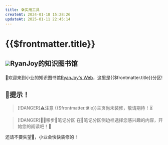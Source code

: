 ```yaml
---
title: 🛠️实用工具
createAt: 2024-01-18 15:28:26
updateAt: 2025-01-11 22:45:14
---
```

# {{$frontmatter.title}}

## <p><img src="/avatar.png" class="titleAvatar" /><span >RyanJoy的知识图书馆</span></p>

👏欢迎来到小业的知识图书馆[RyanJoy's Web](https://get1024.github.io/RyanJoy-s_Web/)，这里是{{$frontmatter.title}}分区!

## 🚧提示！
>[!DANGER]⚠️注意
>{{$frontmatter.title}}主页尚未装修，敬请期待！⏳

>[!DANGER]🚶‍♂️移步📒笔记分区
>在📒笔记分区侧边栏选择您感兴趣的内容，开始您的阅读吧！📖

还请不要失望🥺，小业会快快装修的！